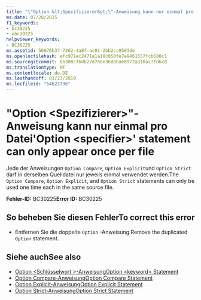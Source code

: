 ```yaml
---
title: "\"Option &lt;Spezifizierer&gt;\"-Anweisung kann nur einmal pro Datei"
ms.date: 07/20/2015
f1_keywords:
- bc30225
- vbc30225
helpviewer_keywords:
- BC30225
ms.assetid: 56970b37-7262-4a8f-ac01-2bb2cc8503de
ms.openlocfilehash: efc971ec2471a1a18c850fe7e9461557fcb680c1
ms.sourcegitcommit: 6b308cf6d627d78ee36dbbae8972a310ac7fd6c8
ms.translationtype: MT
ms.contentlocale: de-DE
ms.lasthandoff: 01/23/2019
ms.locfileid: "54622736"
---
```

# <a name="option-ltspecifiergt-statement-can-only-appear-once-per-file"></a><span data-ttu-id="bf67e-102">"Option &lt;Spezifizierer&gt;"-Anweisung kann nur einmal pro Datei</span><span class="sxs-lookup"><span data-stu-id="bf67e-102">'Option &lt;specifier&gt;' statement can only appear once per file</span></span>
<span data-ttu-id="bf67e-103">Jede der Anweisungen `Option Compare`, `Option Explicit`und `Option Strict` darf in derselben Quelldatei nur jeweils einmal verwendet werden.</span><span class="sxs-lookup"><span data-stu-id="bf67e-103">The `Option Compare`, `Option Explicit`, and `Option Strict` statements can only be used one time each in the same source file.</span></span>  
  
 <span data-ttu-id="bf67e-104">**Fehler-ID:** BC30225</span><span class="sxs-lookup"><span data-stu-id="bf67e-104">**Error ID:** BC30225</span></span>  
  
## <a name="to-correct-this-error"></a><span data-ttu-id="bf67e-105">So beheben Sie diesen Fehler</span><span class="sxs-lookup"><span data-stu-id="bf67e-105">To correct this error</span></span>  
  
-   <span data-ttu-id="bf67e-106">Entfernen Sie die doppelte `Option` -Anweisung.</span><span class="sxs-lookup"><span data-stu-id="bf67e-106">Remove the duplicated `Option` statement.</span></span>  
  
## <a name="see-also"></a><span data-ttu-id="bf67e-107">Siehe auch</span><span class="sxs-lookup"><span data-stu-id="bf67e-107">See also</span></span>
- [<span data-ttu-id="bf67e-108">Option \<Schlüsselwort >-Anweisung</span><span class="sxs-lookup"><span data-stu-id="bf67e-108">Option \<keyword> Statement</span></span>](../../visual-basic/language-reference/statements/option-keyword-statement.md)
- [<span data-ttu-id="bf67e-109">Option Compare-Anweisung</span><span class="sxs-lookup"><span data-stu-id="bf67e-109">Option Compare Statement</span></span>](../../visual-basic/language-reference/statements/option-compare-statement.md)
- [<span data-ttu-id="bf67e-110">Option Explicit-Anweisung</span><span class="sxs-lookup"><span data-stu-id="bf67e-110">Option Explicit Statement</span></span>](../../visual-basic/language-reference/statements/option-explicit-statement.md)
- [<span data-ttu-id="bf67e-111">Option Strict-Anweisung</span><span class="sxs-lookup"><span data-stu-id="bf67e-111">Option Strict Statement</span></span>](../../visual-basic/language-reference/statements/option-strict-statement.md)
